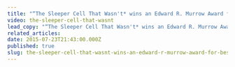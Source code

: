 ```yaml
---
title: "“The Sleeper Cell That Wasn't* wins an Edward R. Murrow Award for Best Regional Video News Documentary"
video: the-sleeper-cell-that-wasnt
lead_copy: "“The Sleeper Cell That Wasn't* wins an Edward R. Murrow Award for Best Regional Video News Documentary"
related_articles:
date: 2015-07-23T21:43:00.000Z
published: true
slug: the-sleeper-cell-that-wasnt-wins-an-edward-r-murrow-award-for-best-regional-video-news-documentary
---
```


